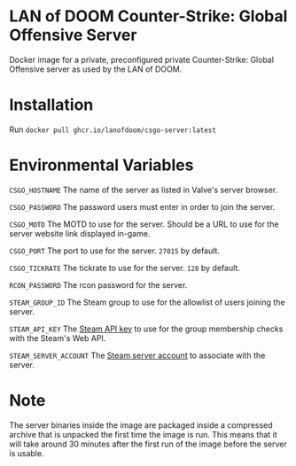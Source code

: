 # LAN of DOOM Counter-Strike: Global Offensive Server
Docker image for a private, preconfigured private Counter-Strike: Global
Offensive server as used by the LAN of DOOM.

# Installation
Run ``docker pull ghcr.io/lanofdoom/csgo-server:latest``

# Environmental Variables
``CSGO_HOSTNAME`` The name of the server as listed in Valve's server browser.

``CSGO_PASSWORD`` The password users must enter in order to join the server.

``CSGO_MOTD`` The MOTD to use for the server. Should be a URL to use for the
server website link displayed in-game.

``CSGO_PORT`` The port to use for the server. ``27015`` by default.

``CSGO_TICKRATE`` The tickrate to use for the server. ``128`` by default.

``RCON_PASSWORD`` The rcon password for the server.

``STEAM_GROUP_ID`` The Steam group to use for the allowlist of users joining the
server.

``STEAM_API_KEY`` The [Steam API key](https://steamcommunity.com/dev/apikey) to
use for the group membership checks with the Steam's Web API.

``STEAM_SERVER_ACCOUNT`` The
[Steam server account](https://steamcommunity.com/dev/managegameservers) to
associate with the server.

# Note
The server binaries inside the image are packaged inside a compressed archive
that is unpacked the first time the image is run. This means that it will take
around 30 minutes after the first run of the image before the server is usable.

